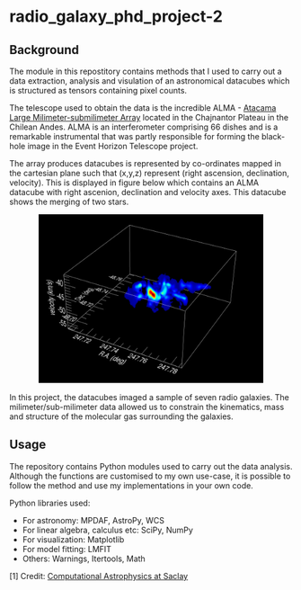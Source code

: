 # radio_galaxy_phd_project-2

## Background
The module in this repostitory contains methods that I used to carry out a data extraction, analysis and visulation of an astronomical datacubes which is structured as tensors containing pixel counts. 

The telescope used to obtain the data is the incredible ALMA - <a href="https://www.almaobservatory.org/en/home/">Atacama Large Milimeter-submilimeter Array</a> located in the Chajnantor Plateau in the Chilean Andes. ALMA is an interferometer comprising 66 dishes and is a remarkable instrumental that was partly responsible for forming the black-hole image in the Event Horizon Telescope project. 

The array produces datacubes is represented by co-ordinates mapped in the cartesian plane such that (x,y,z) represent (right ascension, declination, velocity). This is displayed in figure below which contains an ALMA datacube with right ascenion, declination and velocity axes. This datacube shows the merging of two stars.

<p align="center">
<img src="alma_datacube.png" height="300">
</p>

In this project, the datacubes imaged a sample of seven radio galaxies. The milimeter/sub-milimeter data allowed us to constrain the kinematics, mass and structure of the molecular gas surrounding the galaxies. 


## Usage
The repository contains Python modules used to carry out the data analysis. Although the functions are customised to my own use-case, it is possible to follow the method and use my implementations in your own code. 

Python libraries used:
- For astronomy: MPDAF, AstroPy, WCS
- For linear algebra, calculus etc: SciPy, NumPy
- For visualization: Matplotlib
- For model fitting: LMFIT
- Others: Warnings, Itertools, Math


[1] Credit: <a href="http://irfu.cea.fr/Projets/COAST/">Computational Astrophysics at Saclay</a>